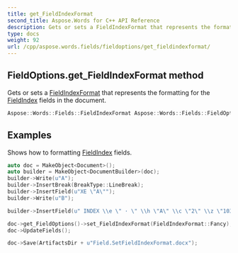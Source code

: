 ```yaml
---
title: get_FieldIndexFormat
second_title: Aspose.Words for C++ API Reference
description: Gets or sets a FieldIndexFormat that represents the formatting for the FieldIndex fields in the document.
type: docs
weight: 92
url: /cpp/aspose.words.fields/fieldoptions/get_fieldindexformat/
---
```

## FieldOptions.get_FieldIndexFormat method


Gets or sets a [FieldIndexFormat](./) that represents the formatting for the [FieldIndex](../../fieldindex/) fields in the document.

```cpp
Aspose::Words::Fields::FieldIndexFormat Aspose::Words::Fields::FieldOptions::get_FieldIndexFormat()
```


## Examples




Shows how to formatting [FieldIndex](../../fieldindex/) fields. 
```cpp
auto doc = MakeObject<Document>();
auto builder = MakeObject<DocumentBuilder>(doc);
builder->Write(u"A");
builder->InsertBreak(BreakType::LineBreak);
builder->InsertField(u"XE \"A\"");
builder->Write(u"B");

builder->InsertField(u" INDEX \\e \" · \" \\h \"A\" \\c \"2\" \\z \"1033\"", nullptr);

doc->get_FieldOptions()->set_FieldIndexFormat(FieldIndexFormat::Fancy);
doc->UpdateFields();

doc->Save(ArtifactsDir + u"Field.SetFieldIndexFormat.docx");
```

